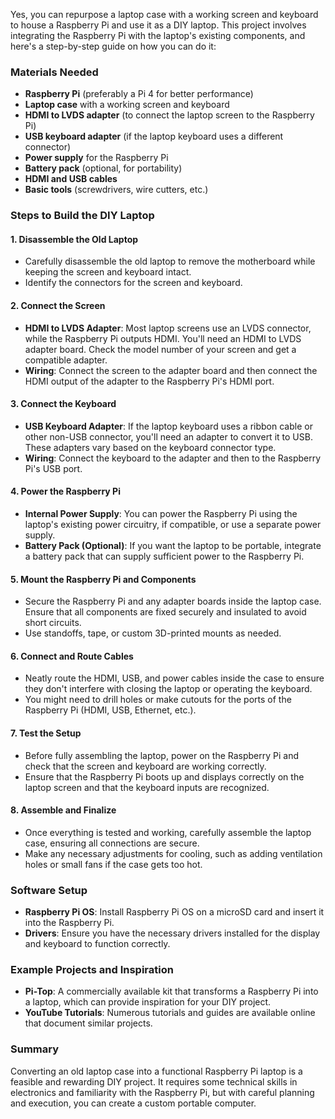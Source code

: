 Yes, you can repurpose a laptop case with a working screen and keyboard to house a Raspberry Pi and use it as a DIY laptop. This project involves integrating the Raspberry Pi with the laptop's existing components, and here's a step-by-step guide on how you can do it:

### Materials Needed
- **Raspberry Pi** (preferably a Pi 4 for better performance)
- **Laptop case** with a working screen and keyboard
- **HDMI to LVDS adapter** (to connect the laptop screen to the Raspberry Pi)
- **USB keyboard adapter** (if the laptop keyboard uses a different connector)
- **Power supply** for the Raspberry Pi
- **Battery pack** (optional, for portability)
- **HDMI and USB cables**
- **Basic tools** (screwdrivers, wire cutters, etc.)

### Steps to Build the DIY Laptop

#### 1. **Disassemble the Old Laptop**
- Carefully disassemble the old laptop to remove the motherboard while keeping the screen and keyboard intact.
- Identify the connectors for the screen and keyboard.

#### 2. **Connect the Screen**
- **HDMI to LVDS Adapter**: Most laptop screens use an LVDS connector, while the Raspberry Pi outputs HDMI. You'll need an HDMI to LVDS adapter board. Check the model number of your screen and get a compatible adapter.
- **Wiring**: Connect the screen to the adapter board and then connect the HDMI output of the adapter to the Raspberry Pi's HDMI port.

#### 3. **Connect the Keyboard**
- **USB Keyboard Adapter**: If the laptop keyboard uses a ribbon cable or other non-USB connector, you'll need an adapter to convert it to USB. These adapters vary based on the keyboard connector type.
- **Wiring**: Connect the keyboard to the adapter and then to the Raspberry Pi's USB port.

#### 4. **Power the Raspberry Pi**
- **Internal Power Supply**: You can power the Raspberry Pi using the laptop's existing power circuitry, if compatible, or use a separate power supply.
- **Battery Pack (Optional)**: If you want the laptop to be portable, integrate a battery pack that can supply sufficient power to the Raspberry Pi.

#### 5. **Mount the Raspberry Pi and Components**
- Secure the Raspberry Pi and any adapter boards inside the laptop case. Ensure that all components are fixed securely and insulated to avoid short circuits.
- Use standoffs, tape, or custom 3D-printed mounts as needed.

#### 6. **Connect and Route Cables**
- Neatly route the HDMI, USB, and power cables inside the case to ensure they don't interfere with closing the laptop or operating the keyboard.
- You might need to drill holes or make cutouts for the ports of the Raspberry Pi (HDMI, USB, Ethernet, etc.).

#### 7. **Test the Setup**
- Before fully assembling the laptop, power on the Raspberry Pi and check that the screen and keyboard are working correctly.
- Ensure that the Raspberry Pi boots up and displays correctly on the laptop screen and that the keyboard inputs are recognized.

#### 8. **Assemble and Finalize**
- Once everything is tested and working, carefully assemble the laptop case, ensuring all connections are secure.
- Make any necessary adjustments for cooling, such as adding ventilation holes or small fans if the case gets too hot.

### Software Setup
- **Raspberry Pi OS**: Install Raspberry Pi OS on a microSD card and insert it into the Raspberry Pi.
- **Drivers**: Ensure you have the necessary drivers installed for the display and keyboard to function correctly.

### Example Projects and Inspiration
- **Pi-Top**: A commercially available kit that transforms a Raspberry Pi into a laptop, which can provide inspiration for your DIY project.
- **YouTube Tutorials**: Numerous tutorials and guides are available online that document similar projects.

### Summary
Converting an old laptop case into a functional Raspberry Pi laptop is a feasible and rewarding DIY project. It requires some technical skills in electronics and familiarity with the Raspberry Pi, but with careful planning and execution, you can create a custom portable computer.
